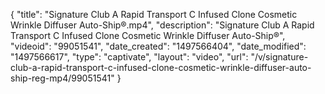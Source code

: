 {
    "title": "Signature Club A Rapid Transport C Infused Clone Cosmetic Wrinkle Diffuser Auto-Ship&reg;.mp4",
    "description": "Signature Club A Rapid Transport C Infused Clone Cosmetic Wrinkle Diffuser Auto-Ship&reg;",
    "videoid": "99051541",
    "date_created": "1497566404",
    "date_modified": "1497566617",
    "type": "captivate",
    "layout": "video",
    "url": "\/v\/signature-club-a-rapid-transport-c-infused-clone-cosmetic-wrinkle-diffuser-auto-ship-reg-mp4\/99051541"
}